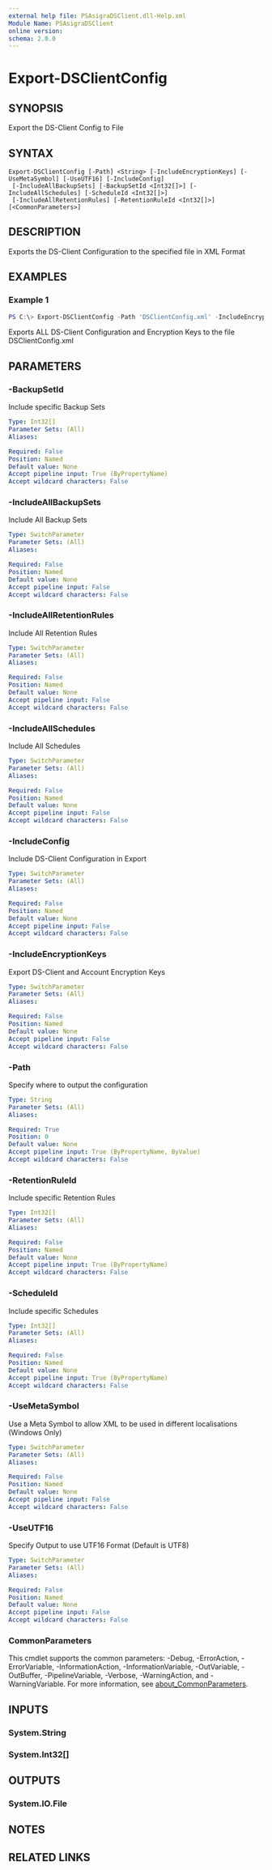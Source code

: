 ```yaml
---
external help file: PSAsigraDSClient.dll-Help.xml
Module Name: PSAsigraDSClient
online version:
schema: 2.0.0
---
```


# Export-DSClientConfig

## SYNOPSIS
Export the DS-Client Config to File

## SYNTAX

```
Export-DSClientConfig [-Path] <String> [-IncludeEncryptionKeys] [-UseMetaSymbol] [-UseUTF16] [-IncludeConfig]
 [-IncludeAllBackupSets] [-BackupSetId <Int32[]>] [-IncludeAllSchedules] [-ScheduleId <Int32[]>]
 [-IncludeAllRetentionRules] [-RetentionRuleId <Int32[]>] [<CommonParameters>]
```

## DESCRIPTION
Exports the DS-Client Configuration to the specified file in XML Format

## EXAMPLES

### Example 1
```powershell
PS C:\> Export-DSClientConfig -Path 'DSClientConfig.xml' -IncludeEncryptionKeys
```

Exports ALL DS-Client Configuration and Encryption Keys to the file DSClientConfig.xml

## PARAMETERS

### -BackupSetId
Include specific Backup Sets

```yaml
Type: Int32[]
Parameter Sets: (All)
Aliases:

Required: False
Position: Named
Default value: None
Accept pipeline input: True (ByPropertyName)
Accept wildcard characters: False
```

### -IncludeAllBackupSets
Include All Backup Sets

```yaml
Type: SwitchParameter
Parameter Sets: (All)
Aliases:

Required: False
Position: Named
Default value: None
Accept pipeline input: False
Accept wildcard characters: False
```

### -IncludeAllRetentionRules
Include All Retention Rules

```yaml
Type: SwitchParameter
Parameter Sets: (All)
Aliases:

Required: False
Position: Named
Default value: None
Accept pipeline input: False
Accept wildcard characters: False
```

### -IncludeAllSchedules
Include All Schedules

```yaml
Type: SwitchParameter
Parameter Sets: (All)
Aliases:

Required: False
Position: Named
Default value: None
Accept pipeline input: False
Accept wildcard characters: False
```

### -IncludeConfig
Include DS-Client Configuration in Export

```yaml
Type: SwitchParameter
Parameter Sets: (All)
Aliases:

Required: False
Position: Named
Default value: None
Accept pipeline input: False
Accept wildcard characters: False
```

### -IncludeEncryptionKeys
Export DS-Client and Account Encryption Keys

```yaml
Type: SwitchParameter
Parameter Sets: (All)
Aliases:

Required: False
Position: Named
Default value: None
Accept pipeline input: False
Accept wildcard characters: False
```

### -Path
Specify where to output the configuration

```yaml
Type: String
Parameter Sets: (All)
Aliases:

Required: True
Position: 0
Default value: None
Accept pipeline input: True (ByPropertyName, ByValue)
Accept wildcard characters: False
```

### -RetentionRuleId
Include specific Retention Rules

```yaml
Type: Int32[]
Parameter Sets: (All)
Aliases:

Required: False
Position: Named
Default value: None
Accept pipeline input: True (ByPropertyName)
Accept wildcard characters: False
```

### -ScheduleId
Include specific Schedules

```yaml
Type: Int32[]
Parameter Sets: (All)
Aliases:

Required: False
Position: Named
Default value: None
Accept pipeline input: True (ByPropertyName)
Accept wildcard characters: False
```

### -UseMetaSymbol
Use a Meta Symbol to allow XML to be used in different localisations (Windows Only)

```yaml
Type: SwitchParameter
Parameter Sets: (All)
Aliases:

Required: False
Position: Named
Default value: None
Accept pipeline input: False
Accept wildcard characters: False
```

### -UseUTF16
Specify Output to use UTF16 Format (Default is UTF8)

```yaml
Type: SwitchParameter
Parameter Sets: (All)
Aliases:

Required: False
Position: Named
Default value: None
Accept pipeline input: False
Accept wildcard characters: False
```

### CommonParameters
This cmdlet supports the common parameters: -Debug, -ErrorAction, -ErrorVariable, -InformationAction, -InformationVariable, -OutVariable, -OutBuffer, -PipelineVariable, -Verbose, -WarningAction, and -WarningVariable. For more information, see [about_CommonParameters](http://go.microsoft.com/fwlink/?LinkID=113216).

## INPUTS

### System.String

### System.Int32[]

## OUTPUTS

### System.IO.File

## NOTES

## RELATED LINKS
